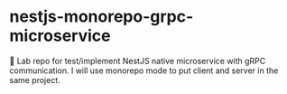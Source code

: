 # nestjs-monorepo-grpc-microservice
🧪 Lab repo for test/implement NestJS native microservice with gRPC communication. I will use monorepo mode to put client and server in the same project.
